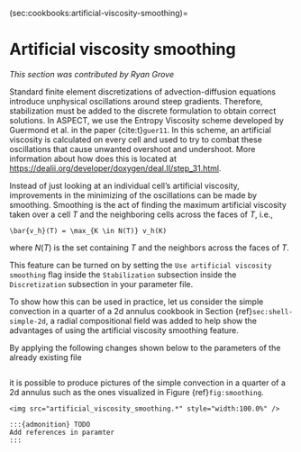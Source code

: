 (sec:cookbooks:artificial-viscosity-smoothing)=
# Artificial viscosity smoothing

*This section was contributed by Ryan Grove*

Standard finite element discretizations of advection-diffusion equations
introduce unphysical oscillations around steep gradients. Therefore,
stabilization must be added to the discrete formulation to obtain correct
solutions. In ASPECT, we use the Entropy Viscosity scheme developed by
Guermond et al.&nbsp;in the paper {cite:t}`guer11`. 
In this scheme, an artificial viscosity is calculated on
every cell and used to try to combat these oscillations that cause unwanted
overshoot and undershoot. More information about how does this is located at
<https://dealii.org/developer/doxygen/deal.II/step_31.html>.

Instead of just looking at an individual cell&rsquo;s artificial viscosity,
improvements in the minimizing of the oscillations can be made by smoothing.
Smoothing is the act of finding the maximum artificial viscosity taken over a
cell $T$ and the neighboring cells across the faces of $T$, i.e.,
```{math}
\bar{v_h}(T) = \max_{K \in N(T)} v_h(K)
``` 
where $N(T)$ is the set containing $T$ and the neighbors across the faces of $T$.

This feature can be turned on by setting the `Use artificial viscosity smoothing` 
flag inside the `Stabilization` subsection inside the `Discretization` 
subsection in your parameter file.

To show how this can be used in practice, let us consider the simple
convection in a quarter of a 2d annulus cookbook in Section
{ref}`sec:shell-simple-2d`, a radial compositional field was added to help
show the advantages of using the artificial viscosity smoothing feature.

By applying the following changes shown below to the parameters of the already
existing file

```{literalinclude} cookbooks/shell_simple_2d/shell_simple_2d.prm
```

it is possible to produce pictures of the simple convection in a quarter of a
2d annulus such as the ones visualized in Figure&nbsp;{ref}`fig:smoothing`.

```{figure-md} fig:smoothing
<img src="artificial_viscosity_smoothing.*" style="width:100.0%" />

:::{admonition} TODO
Add references in paramter
:::
